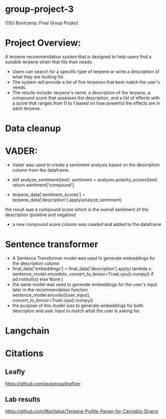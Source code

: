 # group-project-3
OSU Bootcamp: Final Group Project

# Project Overview:
A terpene recommendation system that is designed to help users find a suitable terpene strain that fits their needs. 
- Users can search for a specific type of terpene or write a description of what they are looking for.
- The system will provide a list of five terpenes that best match the user's needs.
- The results include: terpene's name, a description of the terpene, a compound score that assesses the description, and a list of effects with a score that ranges from 0 to 1 based on how powerful the effects are in each terpene. 

# Data cleanup

# VADER:
- Vader was used to create a sentiment analysis based on the description column from the dataframe. 

- def analyze_sentiment(text):
    sentiment = analyzer.polarity_scores(text)
    return sentiment['compound']
- terpene_data['sentiment_scores'] = terpene_data['description'].apply(analyze_sentiment)

the result was a compound score which is the overall sentiment of the description (positive and negative)

- a new compound score column was created and added to the dataframe

# Sentence transformer
- A Sentence Transformer model was used to generate embeddings for the description column
- final_data['embeddings'] = final_data['description'].apply(
    lambda x: sentence_model.encode(x, convert_to_tensor=True).cpu().numpy() if pd.notnull(x) else None
)
- the same model was used to generate embeddings for the user's input later in the recommendation function
sentence_model.encode([user_input], convert_to_tensor=True).cpu().numpy()
- the purpose of this model was to generate embeddings for both descripton and user input to match what the user is asking for.

# Langchain




















# Citations
## Leafly 
https://github.com/gugarosa/leaflyer

## Lab results 
https://github.com/MaxValue/Terpene-Profile-Parser-for-Cannabis-Strains

